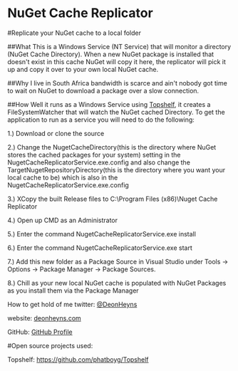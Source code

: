 NuGet Cache Replicator
======================
#Replicate your NuGet cache to a local folder

##What
This is a Windows Service (NT Service) that will monitor a directory (NuGet Cache Directory).
When a new NuGet package is installed that doesn't exist in this cache NuGet will copy it here,
the replicator will pick it up and copy it over to your own local NuGet cache.

##Why
I live in South Africa bandwidth is scarce and ain't nobody got time to wait on NuGet to download a 
package over a slow connection.

##How
Well it runs as a Windows Service using  [Topshelf](https://github.com/phatboyg/Topshelf), it creates
a FileSystemWatcher that will watch the NuGet cached Directory. To get the application to run as a service 
you will need to do the following:

1.) Download or clone the source

2.) Change the NugetCacheDirectory(this is the directory where NuGet stores the cached packages for your system) setting in the NugetCacheReplicatorService.exe.config and also change the TargetNugetRepositoryDirectory(this is the directory where you want your local cache to be) which is also in the NugetCacheReplicatorService.exe.config

3.) XCopy the built Release files to C:\Program Files (x86)\Nuget Cache Replicator

4.) Open up CMD as an Administrator

5.) Enter the command NugetCacheReplicatorService.exe install

6.) Enter the command NugetCacheReplicatorService.exe start

7.) Add this new folder as a Package Source in Visual Studio under Tools -> Options -> Package Manager -> Package Sources.

8.) Chill as your new local NuGet cache is populated with NuGet Packages as you install them via the Package Manager

How to get hold of me
twitter: [@DeonHeyns](https://twitter.com/deonheyns)

website: [deonheyns.com](http://deonheyns.com/contact)

GitHub: [GitHub Profile](https://github.com/deonheyns)

#Open source projects used:

Topshelf: https://github.com/phatboyg/Topshelf